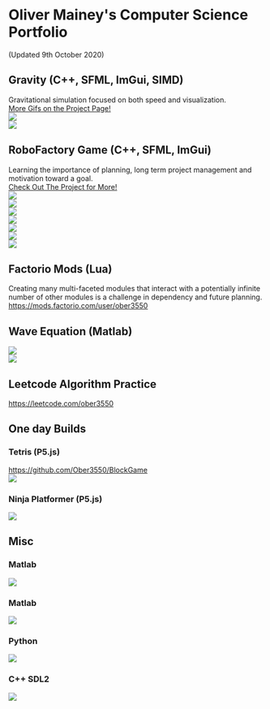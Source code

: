 # Oliver Mainey's Computer Science Portfolio 
(Updated 9th October 2020)  

## Gravity (C++, SFML, ImGui, SIMD)  
Gravitational simulation focused on both speed and visualization.  
[More Gifs on the Project Page!](https://github.com/ober3550/SolarSim)  
![](assets/StableUniverse.gif)  
![](assets/PlanetaryPaths.gif)   

## RoboFactory Game (C++, SFML, ImGui)  
Learning the importance of planning, long term project management and motivation toward a goal.  
[Check Out The Project for More!](https://github.com/ober3550/RobotComplex)  
![](assets/FurnaceAutomation.gif)  
![](assets/SteelSmeltingFixed.gif)  
![](assets/Hotbar.gif)  
![](assets/CraftingViewer.gif)  
![](assets/CircuitsDemo.gif)  
![](assets/CircuitUpdateSmall.gif)  
![](assets/CircuitUpdateBig.gif)  

## Factorio Mods (Lua)
Creating many multi-faceted modules that interact with a potentially infinite number of other modules is a challenge in dependency and future planning.  
https://mods.factorio.com/user/ober3550  

## Wave Equation (Matlab)  
![](assets/show_case_animation.gif)  
![](assets/WaveEquation3.gif)   

## Leetcode Algorithm Practice
https://leetcode.com/ober3550  

## One day Builds
### Tetris (P5.js)
https://github.com/Ober3550/BlockGame  
![](assets/block_game.gif)  

### Ninja Platformer (P5.js)
![](assets/Platformer.gif)

## Misc  
### Matlab  
![](assets/Beetle.gif)  
### Matlab  
![](assets/BrainScan.gif)  
### Python  
![](assets/GeneralPolyBounce.gif)  
### C++ SDL2  
![](assets/PolygonDrawer.gif)  
